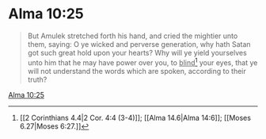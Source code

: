 # Alma 10:25

> But Amulek stretched forth his hand, and cried the mightier unto them, saying: O ye wicked and perverse generation, why hath Satan got such great hold upon your hearts? Why will ye yield yourselves unto him that he may have power over you, to <u>blind</u>[^a] your eyes, that ye will not understand the words which are spoken, according to their truth?

[Alma 10:25](https://www.churchofjesuschrist.org/study/scriptures/bofm/alma/10?lang=eng&id=p25#p25)


[^a]: [[2 Corinthians 4.4|2 Cor. 4:4 (3-4)]]; [[Alma 14.6|Alma 14:6]]; [[Moses 6.27|Moses 6:27.]]
